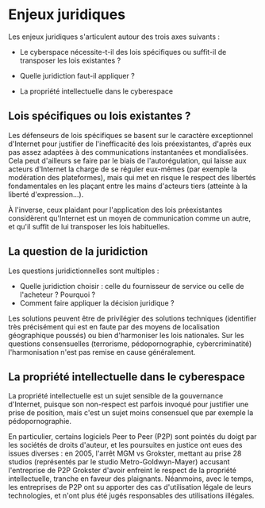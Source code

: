 # Enjeux juridiques

Les enjeux juridiques s'articulent autour des trois axes suivants :

- Le cyberspace nécessite-t-il des lois spécifiques ou suffit-il de transposer les lois existantes ?

- Quelle juridiction faut-il appliquer ?

- La propriété intellectuelle dans le cyberespace

## Lois spécifiques ou lois existantes ?

Les défenseurs de lois spécifiques se basent sur le caractère exceptionnel d'Internet pour justifier de l'inefficacité des lois préexistantes, d'après eux pas assez adaptées à des communications instantanées et mondialisées. Cela peut d'ailleurs se faire par le biais de l'autorégulation, qui laisse aux acteurs d'Internet la charge de se réguler eux-mêmes (par exemple la modération des plateformes), mais qui met en risque le respect des libertés fondamentales en les plaçant entre les mains d'acteurs tiers (atteinte à la liberté d'expression...). 

À l'inverse, ceux plaidant pour l'application des lois préexistantes considèrent qu'Internet est un moyen de communication comme un autre, et qu'il suffit de lui transposer les lois habituelles. 

## La question de la juridiction

Les questions juridictionnelles sont multiples :
- Quelle juridiction choisir : celle du fournisseur de service ou celle de l'acheteur ? Pourquoi ? 
- Comment faire appliquer la décision juridique ?

Les solutions peuvent être de privilégier des solutions techniques (identifier très précisément qui est en faute par des moyens de localisation géographique poussés) ou bien d'harmoniser les lois nationales. Sur les questions consensuelles (terrorisme, pédopornographie, cybercriminatité) l'harmonisation n'est pas remise en cause généralement. 

## La propriété intellectuelle dans le cyberespace

La propriété intellectuelle est un sujet sensible de la gouvernance d'Internet, puisque son non-respect est parfois invoqué pour justifier une prise de position, mais c'est un sujet moins consensuel que par exemple la pédopornographie. 

En particulier, certains logiciels Peer to Peer (P2P) sont pointés du doigt par les sociétés de droits d'auteur, et les poursuites en justice ont eues des issues diverses : en 2005, l'arrêt MGM vs Grokster, mettant au prise 28 studios (représentés par le studio Metro-Goldwyn-Mayer) accusant l'entreprise de P2P Grokster d'avoir enfreint le respect de la propriété intellectuelle, tranche en faveur des plaignants. Néanmoins, avec le temps, les entreprises de P2P ont su apporter des cas d'utilisation légale de leurs technologies, et n'ont plus été jugés responsables des utilisations illégales. 

